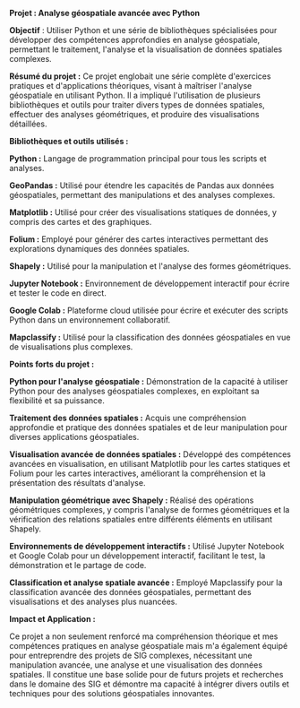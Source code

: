 **Projet : Analyse géospatiale avancée avec Python**




**Objectif** : Utiliser Python et une série de bibliothèques spécialisées pour développer des compétences approfondies en analyse géospatiale, permettant le traitement, l'analyse et la visualisation de données spatiales complexes.

**Résumé du projet :**
Ce projet englobait une série complète d'exercices pratiques et d'applications théoriques, visant à maîtriser l'analyse géospatiale en utilisant Python. Il a impliqué l'utilisation de plusieurs bibliothèques et outils pour traiter divers types de données spatiales, effectuer des analyses géométriques, et produire des visualisations détaillées.


**Bibliothèques et outils utilisés :**

**Python :** Langage de programmation principal pour tous les scripts et analyses.

**GeoPandas :** Utilisé pour étendre les capacités de Pandas aux données géospatiales, permettant des manipulations et des analyses complexes.

**Matplotlib :** Utilisé pour créer des visualisations statiques de données, y compris des cartes et des graphiques.

**Folium :** Employé pour générer des cartes interactives permettant des explorations dynamiques des données spatiales.

**Shapely :** Utilisé pour la manipulation et l'analyse des formes géométriques.

**Jupyter Notebook :** Environnement de développement interactif pour écrire et tester le code en direct.

**Google Colab :** Plateforme cloud utilisée pour écrire et exécuter des scripts Python dans un environnement collaboratif.

**Mapclassify :** Utilisé pour la classification des données géospatiales en vue de visualisations plus complexes.


**Points forts du projet :**

**Python pour l'analyse géospatiale :**
Démonstration de la capacité à utiliser Python pour des analyses géospatiales complexes, en exploitant sa flexibilité et sa puissance.

**Traitement des données spatiales :**
Acquis une compréhension approfondie et pratique des données spatiales et de leur manipulation pour diverses applications géospatiales.

**Visualisation avancée de données spatiales :**
Développé des compétences avancées en visualisation, en utilisant Matplotlib pour les cartes statiques et Folium pour les cartes interactives, améliorant la compréhension et la présentation des résultats d'analyse.

**Manipulation géométrique avec Shapely :**
Réalisé des opérations géométriques complexes, y compris l'analyse de formes géométriques et la vérification des relations spatiales entre différents éléments en utilisant Shapely.

**Environnements de développement interactifs :**
Utilisé Jupyter Notebook et Google Colab pour un développement interactif, facilitant le test, la démonstration et le partage de code.

**Classification et analyse spatiale avancée :**
Employé Mapclassify pour la classification avancée des données géospatiales, permettant des visualisations et des analyses plus nuancées.

**Impact et Application :**

Ce projet a non seulement renforcé ma compréhension théorique et mes compétences pratiques en analyse géospatiale mais m'a également équipé pour entreprendre des projets de SIG complexes, nécessitant une manipulation avancée, une analyse et une visualisation des données spatiales. Il constitue une base solide pour de futurs projets et recherches dans le domaine des SIG et démontre ma capacité à intégrer divers outils et techniques pour des solutions géospatiales innovantes.
